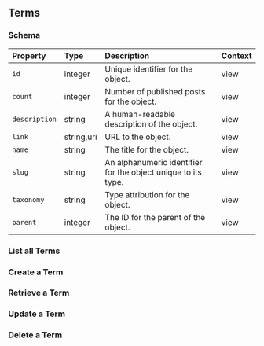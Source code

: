 ## Terms

### Schema

| Property | Type | Description | Context |
| :------- | :--- | :---------- | :------ |
| `id` | integer | Unique identifier for the object. | view |
| `count` | integer | Number of published posts for the object. | view |
| `description` | string | A human-readable description of the object. | view |
| `link` | string,uri | URL to the object. | view |
| `name` | string | The title for the object. | view |
| `slug` | string | An alphanumeric identifier for the object unique to its type. | view |
| `taxonomy` | string | Type attribution for the object. | view |
| `parent` | integer | The ID for the parent of the object. | view |

### List all Terms

### Create a Term

### Retrieve a Term

### Update a Term

### Delete a Term
